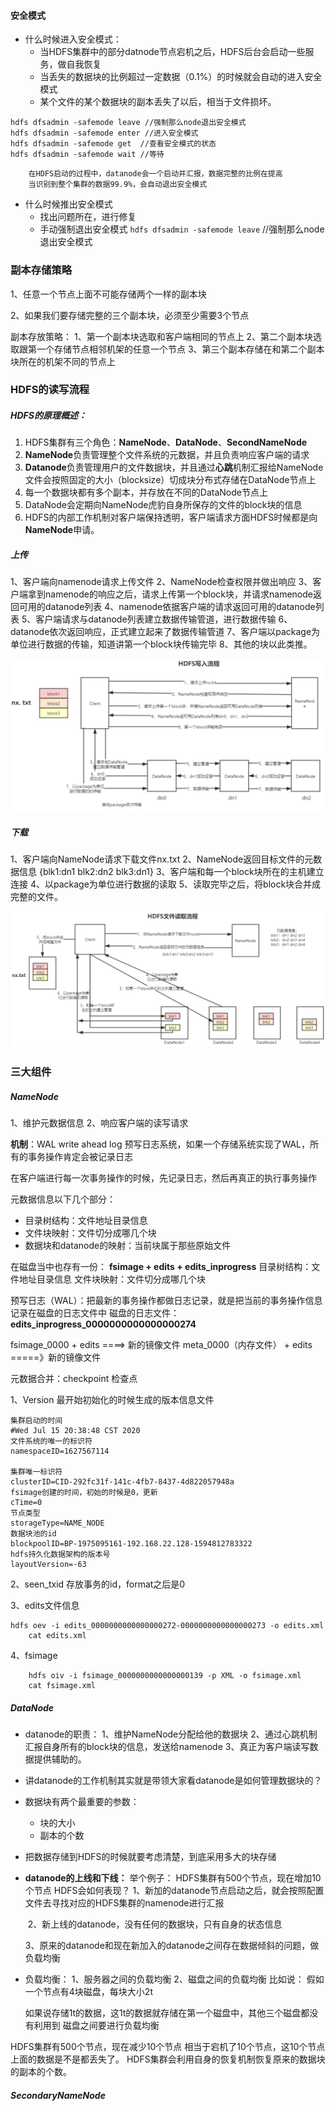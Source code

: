 #### 安全模式

- 什么时候进入安全模式：
  	-   当HDFS集群中的部分datnode节点宕机之后，HDFS后台会启动一些服务，做自我恢复
   -   当丢失的数据块的比例超过一定数据（0.1%）的时候就会自动的进入安全模式
   -   某个文件的某个数据块的副本丢失了以后，相当于文件损坏。

```
hdfs dfsadmin -safemode leave //强制那么node退出安全模式
hdfs dfsadmin -safemode enter //进入安全模式
hdfs dfsadmin -safemode get  //查看安全模式的状态
hdfs dfsadmin -safemode wait //等待  
```

		在HDFS启动的过程中，datanode会一个启动并汇报，数据完整的比例在提高
		当识别到整个集群的数据99.9%，会自动退出安全模式

- 什么时候推出安全模式
  - 找出问题所在，进行修复
  - 手动强制退出安全模式
    ```hdfs dfsadmin -safemode leave``` //强制那么node退出安全模式

### 副本存储策略

1、任意一个节点上面不可能存储两个一样的副本块

2、如果我们要存储完整的三个副本块，必须至少需要3个节点

副本存放策略：
	1、第一个副本块选取和客户端相同的节点上
	2、第二个副本块选取跟第一个存储节点相邻机架的任意一个节点
	3、第三个副本存储在和第二个副本块所在的机架不同的节点上

### HDFS的读写流程

##### HDFS的原理概述：

1. HDFS集群有三个角色：**NameNode**、**DataNode**、**SecondNameNode**
2. **NameNode**负责管理整个文件系统的元数据，并且负责响应客户端的请求
3. **Datanode**负责管理用户的文件数据块，并且通过**心跳**机制汇报给NameNode
   文件会按照固定的大小（blocksize）切成块分布式存储在DataNode节点上
4. 每一个数据块都有多个副本，并存放在不同的DataNode节点上
5. DataNode会定期向NameNode虎豹自身所保存的文件的block块的信息
6. HDFS的内部工作机制对客户端保持透明，客户端请求方面HDFS时候都是向**NameNode**申请。

##### 上传
1、客户端向namenode请求上传文件
2、NameNode检查权限并做出响应
3、客户端拿到namenode的响应之后，请求上传第一个block块，并请求namenode返回可用的datanode列表
4、namenode依据客户端的请求返回可用的datanode列表
5、客户端请求与datanode列表建立数据传输管道，进行数据传输
6、datanode依次返回响应，正式建立起来了数据传输管道
7、客户端以package为单位进行数据的传输，知道讲第一个block块传输完毕
8、其他的块以此类推。

![image-20210901215712946](assets/image-20210901215712946.png)



##### 下载
1、客户端向NameNode请求下载文件nx.txt 
2、NameNode返回目标文件的元数据信息
			{blk1:dn1 blk2:dn2 blk3:dn1}
3、客户端和每一个block块所在的主机建立连接
4、以package为单位进行数据的读取
5、读取完毕之后，将block块合并成完整的文件。

![image-20210901221258604](assets/image-20210901221258604.png)

### 三大组件

##### NameNode

1、维护元数据信息
2、响应客户端的读写请求

**机制**：WAL write ahead log 预写日志系统，如果一个存储系统实现了WAL，所有的事务操作肯定会被记录日志

在客户端进行每一次事务操作的时候，先记录日志，然后再真正的执行事务操作

元数据信息以下几个部分：

- 目录树结构：文件地址目录信息
- 文件块映射：文件切分成哪几个块
- 数据块和datanode的映射：当前块属于那些原始文件

在磁盘当中也存有一份：
	**fsimage + edits + edits_inprogress**
目录树结构：文件地址目录信息
文件块映射：文件切分成哪几个块

预写日志（WAL）：把最新的事务操作都做日志记录，就是把当前的事务操作信息记录在磁盘的日志文件中
磁盘的日志文件：**edits_inprogress_0000000000000000274**

fsimage_0000 + edits ====> 新的镜像文件
meta_0000（内存文件） + edits =====》新的镜像文件

元数据合并：checkpoint 检查点

1、Version
	最开始初始化的时候生成的版本信息文件

```
集群启动的时间
#Wed Jul 15 20:38:48 CST 2020
文件系统的唯一的标识符
namespaceID=1627567114

集群唯一标识符
clusterID=CID-292fc31f-141c-4fb7-8437-4d822057948a
fsimage创建的时间，初始的时候是0，更新
cTime=0
节点类型
storageType=NAME_NODE
数据块池的id
blockpoolID=BP-1975095161-192.168.22.128-1594812783322
hdfs持久化数据架构的版本号
layoutVersion=-63
```

2、seen_txid
	存放事务的id，format之后是0
	
3、edits文件信息

```
hdfs oev -i edits_0000000000000000272-0000000000000000273 -o edits.xml
	cat edits.xml
```

4、fsimage

```
	hdfs oiv -i fsimage_0000000000000000139 -p XML -o fsimage.xml
	cat fsimage.xml
```



##### DataNode

- datanode的职责：
  	1、维护NameNode分配给他的数据块
  	2、通过心跳机制汇报自身所有的block块的信息，发送给namenode
  	3、真正为客户端读写数据提供辅助的。

- 讲datanode的工作机制其实就是带领大家看datanode是如何管理数据块的？
- 数据块有两个最重要的参数：
  - 块的大小
  - 副本的个数

- 把数据存储到HDFS的时候就要考虑清楚，到底采用多大的块存储

- **datanode的上线和下线：**
  举个例子：
  	HDFS集群有500个节点，现在增加10个节点
  	HDFS会如何表现？
  	1、新加的datanode节点启动之后，就会按照配置文件去寻找对应的HDFS集群的namenode进行汇报

  ​     2、新上线的datanode，没有任何的数据块，只有自身的状态信息

  ​     3、原来的datanode和现在新加入的datanode之间存在数据倾斜的问题，做负载均衡

- 负载均衡：
  	1、服务器之间的负载均衡
  	2、磁盘之间的负载均衡
  	比如说：
  	假如一个节点有4块磁盘，每块大小2t

  	如果说存储1t的数据，这1t的数据就存储在第一个磁盘中，其他三个磁盘都没有利用到
  	磁盘之间要进行负载均衡

HDFS集群有500个节点，现在减少10个节点
	相当于宕机了10个节点，这10个节点上面的数据是不是都丢失了。
	HDFS集群会利用自身的恢复机制恢复原来的数据块的副本的个数。

	



##### SecondaryNameNode

